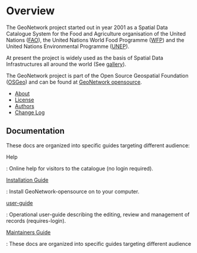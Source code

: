 # Overview

The GeoNetwork project started out in year 2001 as a Spatial Data Catalogue System for the Food and Agriculture organisation of the United Nations ([FAO](http://www.fao.org)), the United Nations World Food Programme ([WFP](http://www.wfp.org)) and the United Nations Environmental Programme ([UNEP](http://www.unep.org)).

At present the project is widely used as the basis of Spatial Data Infrastructures all around the world (See [gallery](gallery.md)).

The GeoNetwork project is part of the Open Source Geospatial Foundation ([OSGeo](https://www.osgeo.org)) and can be found at [GeoNetwork opensource](https://geonetwork-opensource.org).

-   [About](about.md)
-   [License](license.md)
-   [Authors](authors.md)
-   [Change Log](change-log/index.md)

## Documentation

These docs are organized into specific guides targeting different audience:

Help

: Online help for visitors to the catalogue (no login required).

[Installation Guide](../install-guide/index.md)

: Install GeoNetwork-opensource on to your computer.

[user-guide](../user-guide/index/index.md)

: Operational user-guide describing the editing, review and management of records (requires-login).

[Maintainers Guide](../maintainer-guide.md)

: These docs are organized into specific guides targeting different audience